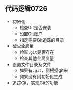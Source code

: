 ## 代码逻辑0726
* 初始化
	* 检查Git是否安装
	* 设置Git账户
	* 指定需要Git追踪的目录
* 检查全局量
	* 检查`.git`是否存在
	* 检查其他全局变量
* 设置文件目录及文件
	* 如果有`.git`，则根据git来
	* 如果没有则初始化生成
* 追踪Git，实现Git的功能